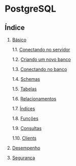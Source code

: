# PostgreSQL

## Índice
1. [Básico](/postgresql/basico#básico)

    1.1. [Conectando no servidor](/postgresql/basico#conectando-no-banco)

    1.2. [Criando um novo banco](/postgresql/basico#criando-um-novo-banco)

    1.3. [Conectando no banco](/postgresql/basico#conectando-no-banco)

    1.4. [Schemas](/postgresql/basico#schemas)

    1.5. [Tabelas](/postgresql/basico#tabelas)

    1.6. [Relacionamentos](/postgresql/basico#relacionamentos)

    1.7. [Índices](/postgresql/basico#índices)

    1.8. [Funções](/postgresql/basico#funções)
    
    1.9. [Consultas](/postgresql/basico#consultas)

    1.10. [Clients](/postgresql/basico#clients)

2. [Desempenho](/postgresql/desempenho#desempenho)
3. [Segurança](/postgresql/seguranca#segurança)
